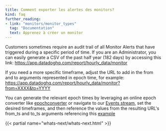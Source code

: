 ```yaml
---
title: Comment exporter les alertes des monitors?
kind: faq
further_reading:
- link: "monitors/monitor_types"
  tag: "Documentation"
  text: Apprenez à créer un monitor
---
```


Customers sometimes require an audit trail of all Monitor Alerts that have triggered during a specific period of time. If you are an Administrator, you can easily generate a CSV of the past half year (182 days) by accessing this link: https://app.datadoghq.com/report/hourly_data/monitor

If you need a more specific timeframe, adjust the URL to add in the from and to arguments represented in epoch time, for example: https://app.datadoghq.com/report/hourly_data/monitor?from=XXXX&to=YYYY

You can generate the relevant epoch times by leveraging an online epoch converter like [epochconverter][1] or navigate to our [Events stream][2], set the desired timeframes, and then reference the values from the resulting URL's from_ts and to_ts arguments referencing this [example][3]

{{< partial name="whats-next/whats-next.html" >}}

[1]: https://www.epochconverter.com/
[2]: /graphing/event_stream
[3]: https://cl.ly/343a0L1N2A3i
